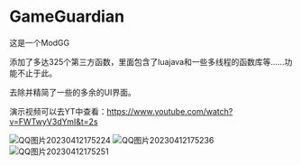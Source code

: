 # GameGuardian
这是一个ModGG

添加了多达325个第三方函数，里面包含了luajava和一些多线程的函数库等......功能不止于此。

去除并精简了一些的多余的UI界面。

演示视频可以去YT中查看：https://www.youtube.com/watch?v=FWTwyV3dYmI&t=2s

![QQ图片20230412175224](https://user-images.githubusercontent.com/113875754/231422683-e8a581b0-8a1c-4f4c-8c51-ecefda956fb4.jpg)
![QQ图片20230412175236](https://user-images.githubusercontent.com/113875754/231422693-5064cb98-bb84-49af-ac3b-6bf322464520.jpg)
![QQ图片20230412175251](https://user-images.githubusercontent.com/113875754/231422711-4563c766-ab5f-45cf-9e86-7980077bfd8f.jpg)
